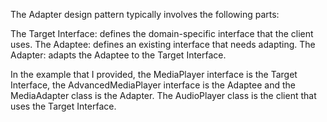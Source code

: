 The Adapter design pattern typically involves the following parts:

The Target Interface: defines the domain-specific interface that the client uses.
The Adaptee: defines an existing interface that needs adapting.
The Adapter: adapts the Adaptee to the Target Interface.

In the example that I provided, the MediaPlayer interface is the Target Interface, the AdvancedMediaPlayer interface is the Adaptee and the MediaAdapter class is the Adapter. The AudioPlayer class is the client that uses the Target Interface.
